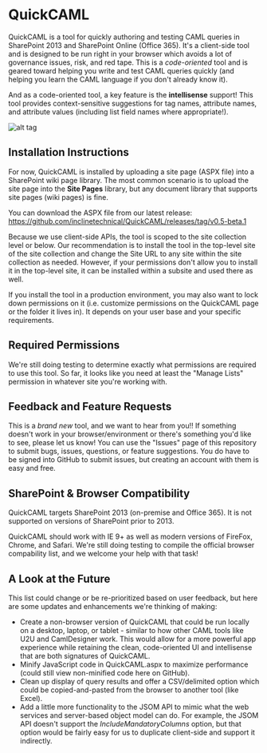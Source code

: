 # QuickCAML
QuickCAML is a tool for quickly authoring and testing CAML queries in SharePoint 2013 and SharePoint Online (Office 365). It's a client-side tool and is designed to be run right in your browser which avoids a lot of governance issues, risk, and red tape. This is a *code-oriented* tool and is geared toward helping you write and test CAML queries quickly (and helping you learn the CAML language if you don't already know it).

And as a code-oriented tool, a key feature is the **intellisense** support! This tool provides context-sensitive suggestions for tag names, attribute names, and attribute values (including list field names where appropriate!).

![alt tag](https://doseofdotnet.files.wordpress.com/2015/01/caml_tool1.png "Screenshot of QuickCAML showing intellisense")

## Installation Instructions
For now, QuickCAML is installed by uploading a site page (ASPX file) into a SharePoint wiki page library. The most common scenario is to upload the site page into the **Site Pages** library, but any document library that supports site pages (wiki pages) is fine.

You can download the ASPX file from our latest release:
https://github.com/inclinetechnical/QuickCAML/releases/tag/v0.5-beta.1

Because we use client-side APIs, the tool is scoped to the site collection level or below. Our recommendation is to install the tool in the top-level site of the site collection and change the Site URL to any site within the site collection as needed. However, if your permissions don't allow you to install it in the top-level site, it can be installed within a subsite and used there as well.

If you install the tool in a production environment, you may also want to lock down permissions on it (i.e. customize permissions on the QuickCAML page or the folder it lives in). It depends on your user base and your specific requirements.

## Required Permissions
We're still doing testing to determine exactly what permissions are required to use this tool. So far, it looks like you need at least the "Manage Lists" permission in whatever site you're working with.

## Feedback and Feature Requests
This is a *brand new* tool, and we want to hear from you!! If something doesn't work in your browser/environment or there's something you'd like to see, please let us know! You can use the "Issues" page of this repository to submit bugs, issues, questions, or feature suggestions. You do have to be signed into GitHub to submit issues, but creating an account with them is easy and free.

## SharePoint & Browser Compatibility
QuickCAML targets SharePoint 2013 (on-premise and Office 365). It is not supported on versions of SharePoint prior to 2013.

QuickCAML should work with IE 9+ as well as modern versions of FireFox, Chrome, and Safari. We're still doing testing to compile the official browser compability list, and we welcome your help with that task!

## A Look at the Future

This list could change or be re-prioritized based on user feedback, but here are some updates and enhancements we're thinking of making:

* Create a non-browser version of QuickCAML that could be run locally on a desktop, laptop, or tablet - similar to how other CAML tools like U2U and CamlDesigner work. This would allow for a more powerful app experience while retaining the clean, code-oriented UI and intellisense that are both signatures of QuickCAML.
* Minify JavaScript code in QuickCAML.aspx to maximize performance (could still view non-minified code here on GitHub).
* Clean up display of query results and offer a CSV/delimited option which could be copied-and-pasted from the browser to another tool (like Excel).
* Add a little more functionality to the JSOM API to mimic what the web services and server-based object model can do. For example, the JSOM API doesn't support the *IncludeMandatoryColumns* option, but that option would be fairly easy for us to duplicate client-side and support it indirectly.
